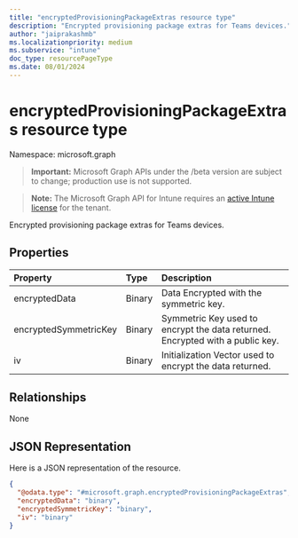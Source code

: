 ```yaml
---
title: "encryptedProvisioningPackageExtras resource type"
description: "Encrypted provisioning package extras for Teams devices."
author: "jaiprakashmb"
ms.localizationpriority: medium
ms.subservice: "intune"
doc_type: resourcePageType
ms.date: 08/01/2024
---
```


# encryptedProvisioningPackageExtras resource type

Namespace: microsoft.graph

> **Important:** Microsoft Graph APIs under the /beta version are subject to change; production use is not supported.

> **Note:** The Microsoft Graph API for Intune requires an [active Intune license](https://go.microsoft.com/fwlink/?linkid=839381) for the tenant.

Encrypted provisioning package extras for Teams devices.

## Properties
|Property|Type|Description|
|:---|:---|:---|
|encryptedData|Binary|Data Encrypted with the symmetric key.|
|encryptedSymmetricKey|Binary|Symmetric Key used to encrypt the data returned. Encrypted with a public key.|
|iv|Binary|Initialization Vector used to encrypt the data returned.|

## Relationships
None

## JSON Representation
Here is a JSON representation of the resource.
<!-- {
  "blockType": "resource",
  "@odata.type": "microsoft.graph.encryptedProvisioningPackageExtras"
}
-->
``` json
{
  "@odata.type": "#microsoft.graph.encryptedProvisioningPackageExtras",
  "encryptedData": "binary",
  "encryptedSymmetricKey": "binary",
  "iv": "binary"
}
```
